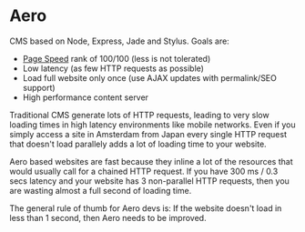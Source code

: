 # Aero
CMS based on Node, Express, Jade and Stylus. Goals are:

* [Page Speed](https://developers.google.com/speed/pagespeed/insights/) rank of 100/100 (less is not tolerated)
* Low latency (as few HTTP requests as possible)
* Load full website only once (use AJAX updates with permalink/SEO support)
* High performance content server

Traditional CMS generate lots of HTTP requests, leading to very slow loading times in high latency environments like mobile networks. Even if you simply access a site in Amsterdam from Japan every single HTTP request that doesn't load parallely adds a lot of loading time to your website.

Aero based websites are fast because they inline a lot of the resources that would usually call for a chained HTTP request. If you have 300 ms / 0.3 secs latency and your website has 3 non-parallel HTTP requests, then you are wasting almost a full second of loading time.

The general rule of thumb for Aero devs is: If the website doesn't load in less than 1 second, then Aero needs to be improved.
